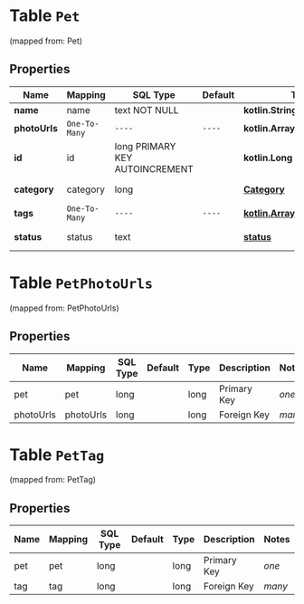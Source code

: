 
# Table `Pet` 
(mapped from: Pet)

## Properties
Name | Mapping | SQL Type | Default | Type | Description | Notes
---- | ------- | -------- | ------- | ---- | ----------- | -----
**name** | name | text NOT NULL |  | **kotlin.String** |  | 
**photoUrls** | `One-To-Many` | `----` | `----`  | **kotlin.Array&lt;kotlin.String&gt;** |  | 
**id** | id | long PRIMARY KEY AUTOINCREMENT |  | **kotlin.Long** |  |  [optional]
**category** | category | long |  | [**Category**](Category.md) |  |  [optional] [foreignkey]
**tags** | `One-To-Many` | `----` | `----`  | [**kotlin.Array&lt;Tag&gt;**](Tag.md) |  |  [optional]
**status** | status | text |  | [**status**](#StatusEnum) | pet status in the store |  [optional]



# **Table `PetPhotoUrls`**
(mapped from: PetPhotoUrls)

## Properties
Name | Mapping | SQL Type | Default | Type | Description | Notes
---- | ------- | -------- | ------- | ---- | ----------- | -----
pet | pet | long | | long | Primary Key | *one*
photoUrls | photoUrls | long | | long | Foreign Key | *many*





# **Table `PetTag`**
(mapped from: PetTag)

## Properties
Name | Mapping | SQL Type | Default | Type | Description | Notes
---- | ------- | -------- | ------- | ---- | ----------- | -----
pet | pet | long | | long | Primary Key | *one*
tag | tag | long | | long | Foreign Key | *many*




